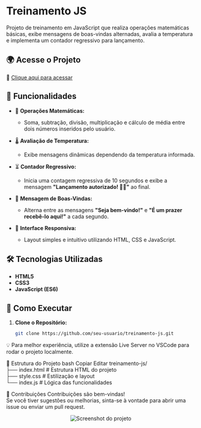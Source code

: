 # Treinamento JS

Projeto de treinamento em JavaScript que realiza operações matemáticas básicas, exibe mensagens de boas-vindas alternadas, avalia a temperatura e implementa um contador regressivo para lançamento.

## 🌍 Acesse o Projeto
🔗 [Clique aqui para acessar](https://rodrigo-falcao.github.io/ToDoList/)

## 📌 Funcionalidades

- 🔢 **Operações Matemáticas:**  
  - Soma, subtração, divisão, multiplicação e cálculo de média entre dois números inseridos pelo usuário.

- 🌡️ **Avaliação de Temperatura:**  
  - Exibe mensagens dinâmicas dependendo da temperatura informada.

- ⏳ **Contador Regressivo:**  
  - Inicia uma contagem regressiva de 10 segundos e exibe a mensagem **"Lançamento autorizado! 🚀🚀"** ao final.

- 👋 **Mensagem de Boas-Vindas:**  
  - Alterna entre as mensagens **"Seja bem-vindo!"** e **"É um prazer recebê-lo aqui!"** a cada segundo.

- 🎨 **Interface Responsiva:**  
  - Layout simples e intuitivo utilizando HTML, CSS e JavaScript.

## 🛠️ Tecnologias Utilizadas

- **HTML5**
- **CSS3**
- **JavaScript (ES6)**

## 🚀 Como Executar

1. **Clone o Repositório:**

   ```bash
   git clone https://github.com/seu-usuario/treinamento-js.git

💡 Para melhor experiência, utilize a extensão Live Server no VSCode para rodar o projeto localmente.

📂 Estrutura do Projeto
bash
Copiar
Editar
treinamento-js/<br/>
├── index.html      # Estrutura HTML do projeto<br/>
├── style.css       # Estilização e layout<br/>
└── index.js        # Lógica das funcionalidades<br/>





🤝 Contribuições
Contribuições são bem-vindas! <br/>
Se você tiver sugestões ou melhorias, sinta-se à vontade para abrir uma issue ou enviar um pull request.

<p align="center">
  <img src="https://github.com/user-attachments/assets/7c709e3b-64a9-4e30-abcb-7155c2dce207" alt="Screenshot do projeto">
</p>
